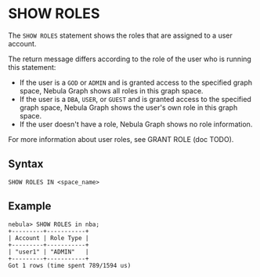 # SHOW ROLES

The `SHOW ROLES` statement shows the roles that are assigned to a user account.

The return message differs according to the role of the user who is running this statement:

* If the user is a `GOD` or `ADMIN` and is granted access to the specified graph space, Nebula Graph shows all roles in this graph space.
* If the user is a `DBA`, `USER`, or `GUEST` and is granted access to the specified graph space, Nebula Graph shows the user's own role in this graph space.
* If the user doesn't have a role, Nebula Graph shows no role information.

For more information about user roles, see GRANT ROLE (doc TODO).

## Syntax

```ngql
SHOW ROLES IN <space_name>
```

## Example

```ngql
nebula> SHOW ROLES in nba;
+---------+-----------+
| Account | Role Type |
+---------+-----------+
| "user1" | "ADMIN"   |
+---------+-----------+
Got 1 rows (time spent 789/1594 us)
```
